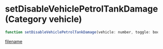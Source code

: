 # setDisableVehiclePetrolTankDamage (Category vehicle)

```js
function setDisableVehiclePetrolTankDamage(vehicle: number, toggle: boolean): void
```

[filename](setDisableVehiclePetrolTankDamage_m.md ':include')